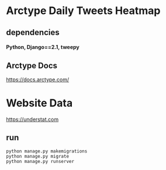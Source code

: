 # Arctype Daily Tweets Heatmap

## dependencies
#### Python, Django==2.1, tweepy

## Arctype Docs
https://docs.arctype.com/

# Website Data
https://understat.com

## run 

```
python manage.py makemigrations
python manage.py migrate
python manage.py runserver
```
